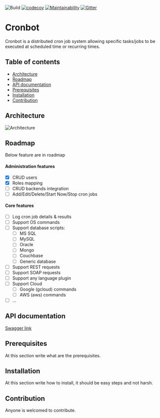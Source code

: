 
![Build](https://travis-ci.org/ahelmy/cronbot.svg?branch=master)  [![codecov](https://codecov.io/gh/ahelmy/cronbot/branch/master/graph/badge.svg)](https://codecov.io/gh/ahelmy/cronbot) [![Maintainability](https://api.codeclimate.com/v1/badges/7660cf55168e144aadfb/maintainability)](https://codeclimate.com/github/ahelmy/cronbot/maintainability) 
[![Gitter](https://badges.gitter.im/cronbot1/community.svg)](https://gitter.im/cronbot1/community?utm_source=badge&utm_medium=badge&utm_campaign=pr-badge)
# Cronbot
Cronbot is a distributed cron job system allowing specific tasks/jobs to be executed at scheduled time or recurring times.


## Table of contents
- [Architecture](#architecture)
- [Roadmap](#roadmap)
- [API documentation](#api-documentation)
- [Prerequisites](#prerequisites)
- [Installation](#installation)
- [Contribution](#contribution)

## Architecture
![Architecture](https://github.com/ahelmy/cronbot/blob/master/assets/Cronbot%20architecture.png)

## Roadmap
Below feature are in roadmap

#### Administration features
- [x] CRUD users
- [x] Roles mapping
- [ ] CRUD backends integration
- [ ] Add/Edit/Delete/Start Now/Stop cron jobs

#### Core features
- [ ] Log cron job details & results
- [ ] Support OS commands
 - [ ] Support database scripts:
	 - [ ] MS SQL
	 - [ ] MySQL
	 - [ ] Oracle
	 - [ ] Mongo
	 - [ ] Couchbase
	 - [ ] Generic database
 - [ ] Support REST requests
 - [ ] Support SOAP requests
 - [ ] Support any language plugin
 - [ ] Support Cloud
	 - [ ] Google (gcloud) commands
	 - [ ] AWS (aws) commands
 - [ ] ...

## API documentation
[Swagger link](https://app.swaggerhub.com/apis-docs/ahelmy/cronbot/1.0.0)

## Prerequisites
At this section write what are the prerequisites. 

## Installation
At this section write how to install, it should  be easy steps and not harsh.

## Contribution
Anyone is welcomed to contribute.


